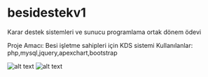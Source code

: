 # besidestekv1
Karar destek sistemleri ve sunucu programlama ortak dönem ödevi

Proje Amacı: Besi işletme sahipleri için KDS sistemi
Kullanılanlar: php,mysql,jquery,apexchart,bootstrap

![alt text](https://raw.githubusercontent.com/semohy/besidestekv1/blob/master/besi1.png)
![alt text](https://raw.githubusercontent.com//semohy/besidestekv1/blob/master/vt.PNG)
